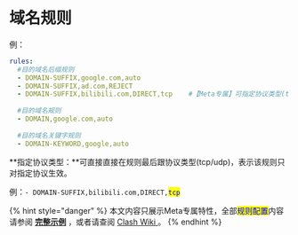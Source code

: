 # 域名规则

例：

```yaml
rules:
  #目的域名后缀规则
  - DOMAIN-SUFFIX,google.com,auto
  - DOMAIN-SUFFIX,ad.com,REJECT
  - DOMAIN-SUFFIX,bilibili.com,DIRECT,tcp    #【Meta专属】可指定协议类型(tcp/udp)
  
  #目的域名规则
  - DOMAIN,google.com,auto
  
  #目的域名关键字规则
  - DOMAIN-KEYWORD,google,auto
```

**指定协议类型：**可直接直接在规则最后跟协议类型(tcp/udp)，表示该规则只对指定协议生效。

例：`- DOMAIN-SUFFIX,bilibili.com,DIRECT,`<mark style="color:blue;">`tcp`</mark>



{% hint style="danger" %}
本文内容只展示Meta专属特性，全部<mark style="color:blue;">规则配置</mark>内容请参阅 [**完整示例**](../../example/ex1.md#gui-ze-pei-zhi) ，或者请查阅 [Clash Wiki ](https://lancellc.gitbook.io/clash/clash-config-file/rules)。
{% endhint %}
